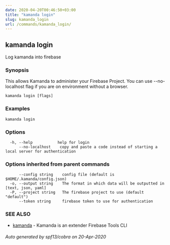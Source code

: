 ```yaml
---
date: 2020-04-20T00:46:50+03:00
title: "kamanda login"
slug: kamanda_login
url: /commands/kamanda_login/
---
```

## kamanda login

Log kamanda into firebase

### Synopsis

This allows Kamanda to administer your Firebase Project. 
You can use --no-localhost flag if you are on environment without a browser.

```
kamanda login [flags]
```

### Examples

```
kamanda login
```

### Options

```
  -h, --help           help for login
      --no-localhost    copy and paste a code instead of starting a local server for authentication
```

### Options inherited from parent commands

```
      --config string    config file (default is $HOME/.kamanda/config.json)
  -o, --output string    The format in which data will be outputted in [text, json, yaml]
  -P, --project string   The firebase project to use (default "default")
      --token string     firebase token to use for authentication
```

### SEE ALSO

* [kamanda](/commands/kamanda/)	 - Kamanda is an extender Firebase Tools CLI

###### Auto generated by spf13/cobra on 20-Apr-2020
